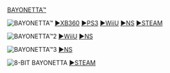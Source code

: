 <!--

<details>
<summary>layout: page
title: "Bayonetta"
permalink: https://jeuxsf.github.io/JSF/sega/bayonetta

</details>
  
#### hidden field with metadata

-->

[BAYONETTA™](@Bayonetta.md)

![BAYONETTA™]()
[►XB360]() [►PS3]() [►WiiU]() [►NS]() [►STEAM]()

![BAYONETTA™2]()
[►WiiU]() [►NS]()

![BAYONETTA™3]()
[►NS]()

![8-BIT BAYONETTA]()
[►STEAM]()
